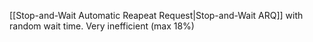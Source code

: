 [[Stop-and-Wait Automatic Reapeat Request|Stop-and-Wait ARQ]] with random wait time.
Very inefficient (max 18%)